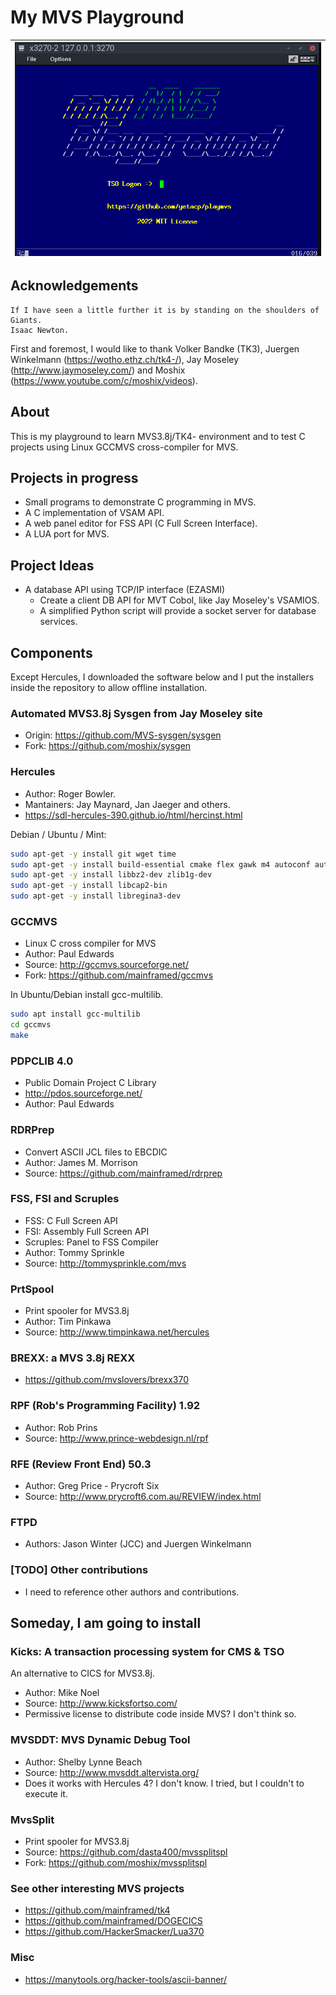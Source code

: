 # My MVS Playground

| ![Logon screen](img/netsol.png "Logon screen") |
| ------ |


## Acknowledgements
```
If I have seen a little further it is by standing on the shoulders of Giants.
Isaac Newton.
```

First and foremost, I would like to thank Volker Bandke (TK3), Juergen Winkelmann (https://wotho.ethz.ch/tk4-/), Jay Moseley (http://www.jaymoseley.com/) and Moshix (https://www.youtube.com/c/moshix/videos).

## About
This is my playground to learn MVS3.8j/TK4- environment and to test C projects using Linux GCCMVS cross-compiler for MVS.

## Projects in progress

- Small programs to demonstrate C programming in MVS.
- A C implementation of VSAM API.
- A web panel editor for FSS API (C Full Screen Interface).
- A LUA port for MVS.

## Project Ideas 
- A database API using TCP/IP interface (EZASMI)
    - Create a client DB API for MVT Cobol, like Jay Moseley's VSAMIOS.
    - A simplified Python script will provide a socket server for database services.

## Components

Except Hercules, I downloaded the software below and I put the installers inside the repository to allow offline installation.

### **Automated MVS3.8j Sysgen** from Jay Moseley site
- Origin: https://github.com/MVS-sysgen/sysgen
- Fork:   https://github.com/moshix/sysgen

### **Hercules**
- Author: Roger Bowler.
- Mantainers: Jay Maynard, Jan Jaeger and others. 
- https://sdl-hercules-390.github.io/html/hercinst.html

Debian / Ubuntu / Mint:
```bash
sudo apt-get -y install git wget time
sudo apt-get -y install build-essential cmake flex gawk m4 autoconf automake libtool-bin libltdl-dev
sudo apt-get -y install libbz2-dev zlib1g-dev
sudo apt-get -y install libcap2-bin
sudo apt-get -y install libregina3-dev 
```

### **GCCMVS**
- Linux C cross compiler for MVS
- Author: Paul Edwards
- Source: http://gccmvs.sourceforge.net/
- Fork: https://github.com/mainframed/gccmvs 

In Ubuntu/Debian install gcc-multilib.

```bash
sudo apt install gcc-multilib
cd gccmvs
make
```

### **PDPCLIB 4.0**
- Public Domain Project C Library
- http://pdos.sourceforge.net/
- Author: Paul Edwards

### **RDRPrep**
- Convert ASCII JCL files to EBCDIC
- Author: James M. Morrison
- Source: https://github.com/mainframed/rdrprep

### **FSS, FSI and Scruples**
- FSS: C Full Screen API
- FSI: Assembly Full Screen API
- Scruples: Panel to FSS Compiler
- Author: Tommy Sprinkle
- Source: http://tommysprinkle.com/mvs

### **PrtSpool**
- Print spooler for MVS3.8j
- Author: Tim Pinkawa
- Source: http://www.timpinkawa.net/hercules

### **BREXX: a MVS 3.8j REXX**
- https://github.com/mvslovers/brexx370

### **RPF (Rob's Programming Facility) 1.92**
- Author: Rob Prins
- Source: http://www.prince-webdesign.nl/rpf

### **RFE (Review Front End) 50.3**
- Author: Greg Price - Prycroft Six
- Source: http://www.prycroft6.com.au/REVIEW/index.html

### **FTPD**
- Authors: Jason Winter (JCC) and Juergen Winkelmann

### [**TODO**] Other contributions 
- I need to reference other authors and contributions.

## Someday, I am going to install

### **Kicks**: A transaction processing system for CMS & TSO
An alternative to CICS for MVS3.8j.
- Author: Mike Noel
- Source: http://www.kicksfortso.com/
- Permissive license to distribute code inside MVS? I don't think so.

### **MVSDDT**: MVS Dynamic Debug Tool
- Author: Shelby Lynne Beach
- Source: http://www.mvsddt.altervista.org/
- Does it works with Hercules 4? I don't know. I tried, but I couldn't to execute it.

### **MvsSplit**
- Print spooler for MVS3.8j
- Source: https://github.com/dasta400/mvssplitspl
- Fork: https://github.com/moshix/mvssplitspl

### **See other interesting MVS projects**
- https://github.com/mainframed/tk4
- https://github.com/mainframed/DOGECICS
- https://github.com/HackerSmacker/Lua370

### Misc
- https://manytools.org/hacker-tools/ascii-banner/
